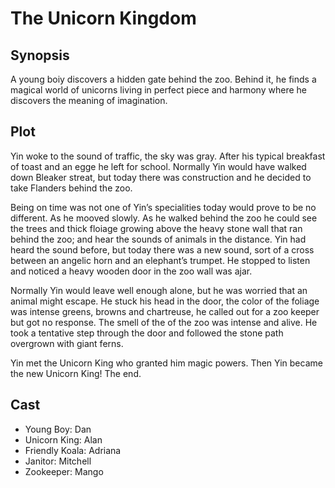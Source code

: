 # The Unicorn Kingdom

## Synopsis

A young boiy discovers a hidden gate behind the zoo.
Behind it, he finds a magical world of unicorns living in perfect piece and harmony where he discovers the meaning of imagination.

## Plot

Yin woke to the sound of traffic, the sky was gray.
After his typical breakfast of toast and an egge he left for school.
Normally Yin would have walked down Bleaker streat, but today there was construction and he decided to take Flanders behind the zoo.

Being on time was not one of Yin’s specialities today would prove to be no different.
As he mooved slowly.
As he walked behind the zoo he could see the trees and thick floiage growing above the heavy stone wall that ran behind the zoo; and hear the sounds of animals in the distance.
Yin had heard the sound before, but today there was a new sound, sort of a cross between an angelic horn and an elephant’s trumpet.
He stopped to listen and noticed a heavy wooden door in the zoo wall was ajar.

Normally Yin would leave well enough alone, but he was worried that an animal might escape.
He stuck his head in the door, the color of the foliage was intense greens, browns and chartreuse, he called out for a zoo keeper but got no response.
The smell of the of the zoo was intense and alive.
He took a tentative step through the door and followed the stone path overgrown with giant ferns.

Yin met the Unicorn King who granted him magic powers.
Then Yin became the new Unicorn King!
The end.

## Cast

* Young Boy: Dan
* Unicorn King: Alan
* Friendly Koala: Adriana
* Janitor: Mitchell
* Zookeeper: Mango
